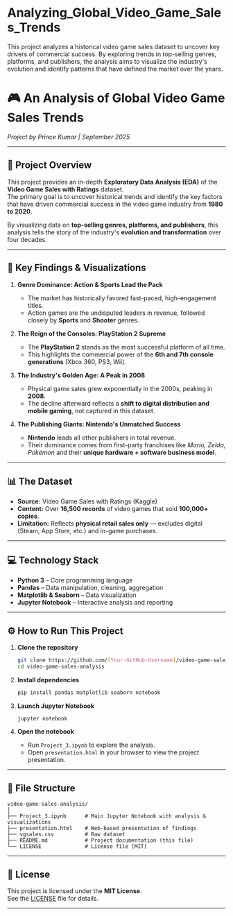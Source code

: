 # Analyzing_Global_Video_Game_Sales_Trends
This project analyzes a historical video game sales dataset to uncover key drivers of commercial success. By exploring trends in top-selling genres, platforms, and publishers, the analysis aims to visualize the industry's evolution and identify patterns that have defined the market over the years.


# 🎮 An Analysis of Global Video Game Sales Trends  
*Project by Prince Kumar | September 2025*  

---

## 📖 Project Overview  
This project provides an in-depth **Exploratory Data Analysis (EDA)** of the **Video Game Sales with Ratings** dataset.  
The primary goal is to uncover historical trends and identify the key factors that have driven commercial success in the video game industry from **1980 to 2020**.  

By visualizing data on **top-selling genres, platforms, and publishers**, this analysis tells the story of the industry's **evolution and transformation** over four decades.  

---

## 🚀 Key Findings & Visualizations  

1. **Genre Dominance: Action & Sports Lead the Pack**  
   - The market has historically favored fast-paced, high-engagement titles.  
   - Action games are the undisputed leaders in revenue, followed closely by **Sports** and **Shooter** genres.  

2. **The Reign of the Consoles: PlayStation 2 Supreme**  
   - The **PlayStation 2** stands as the most successful platform of all time.  
   - This highlights the commercial power of the **6th and 7th console generations** (Xbox 360, PS3, Wii).  

3. **The Industry's Golden Age: A Peak in 2008**  
   - Physical game sales grew exponentially in the 2000s, peaking in **2008**.  
   - The decline afterward reflects a **shift to digital distribution and mobile gaming**, not captured in this dataset.  

4. **The Publishing Giants: Nintendo's Unmatched Success**  
   - **Nintendo** leads all other publishers in total revenue.  
   - Their dominance comes from first-party franchises like *Mario, Zelda, Pokémon* and their **unique hardware + software business model**.  

---

## 📊 The Dataset  

- **Source:** Video Game Sales with Ratings (Kaggle)  
- **Content:** Over **16,500 records** of video games that sold **100,000+ copies**.  
- **Limitation:** Reflects **physical retail sales only** — excludes digital (Steam, App Store, etc.) and in-game purchases.  

---

## 💻 Technology Stack  

- **Python 3** – Core programming language  
- **Pandas** – Data manipulation, cleaning, aggregation  
- **Matplotlib & Seaborn** – Data visualization  
- **Jupyter Notebook** – Interactive analysis and reporting  

---

## ⚙️ How to Run This Project  

1. **Clone the repository**  
   ```bash
   git clone https://github.com/[Your-GitHub-Username]/video-game-sales-analysis.git
   cd video-game-sales-analysis
   ```

2. **Install dependencies**  
   ```bash
   pip install pandas matplotlib seaborn notebook
   ```

3. **Launch Jupyter Notebook**  
   ```bash
   jupyter notebook
   ```

4. **Open the notebook**  
   - Run `Project_3.ipynb` to explore the analysis.  
   - Open `presentation.html` in your browser to view the project presentation.  

---

## 📁 File Structure  

```
video-game-sales-analysis/
│
├── Project_3.ipynb      # Main Jupyter Notebook with analysis & visualizations
├── presentation.html    # Web-based presentation of findings
├── vgsales.csv          # Raw dataset
├── README.md            # Project documentation (this file)
└── LICENSE              # License file (MIT)
```

---

## 📄 License  

This project is licensed under the **MIT License**.  
See the [LICENSE](./LICENSE) file for details.  

---
